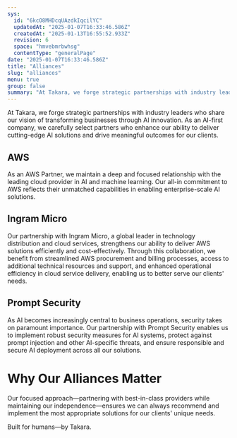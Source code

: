 ```yaml
---
sys:
  id: "6kcO8MHDcqUAzdkIqcilYC"
  updatedAt: "2025-01-07T16:33:46.586Z"
  createdAt: "2025-01-13T16:55:52.933Z"
  revision: 6
  space: "hmvebmrbwhsg"
  contentType: "generalPage"
date: "2025-01-07T16:33:46.586Z"
title: "Alliances"
slug: "alliances"
menu: true
group: false
summary: "At Takara, we forge strategic partnerships with industry leaders who share our vision of transforming businesses through AI innovation. As an AWS Partner, we maintain a deep and focused relationship with the cloud provider that leads in AI and machine learning capabilities, demonstrating our commitment to delivering enterprise-scale AI solutions. Our partnership with Ingram Micro enhances our operational efficiency in AWS service delivery, while our collaboration with Prompt Security ensures the secure and responsible deployment of AI systems. Together, these carefully chosen alliances enable us to provide our clients with access to cutting-edge AI technologies, enhanced security capabilities, and optimized solution delivery—all while maintaining our independence to recommend the most appropriate solutions for each client's unique needs."
---
```


At Takara, we forge strategic partnerships with industry leaders who share our vision of transforming businesses through AI innovation. As an AI-first company, we carefully select partners who enhance our ability to deliver cutting-edge AI solutions and drive meaningful outcomes for our clients.

## AWS

As an AWS Partner, we maintain a deep and focused relationship with the leading cloud provider in AI and machine learning. Our all-in commitment to AWS reflects their unmatched capabilities in enabling enterprise-scale AI solutions.

## Ingram Micro

Our partnership with Ingram Micro, a global leader in technology distribution and cloud services, strengthens our ability to deliver AWS solutions efficiently and cost-effectively. Through this collaboration, we benefit from streamlined AWS procurement and billing processes, access to additional technical resources and support, and enhanced operational efficiency in cloud service delivery, enabling us to better serve our clients&#39; needs.

## Prompt Security

As AI becomes increasingly central to business operations, security takes on paramount importance. Our partnership with Prompt Security enables us to implement robust security measures for AI systems, protect against prompt injection and other AI-specific threats, and ensure responsible and secure AI deployment across all our solutions.

# Why Our Alliances Matter

Our focused approach—partnering with best-in-class providers while maintaining our independence—ensures we can always recommend and implement the most appropriate solutions for our clients&#39; unique needs.

Built for humans—by Takara.

